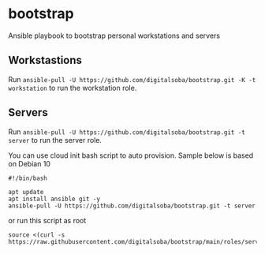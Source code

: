 # bootstrap
Ansible playbook to bootstrap personal workstations and servers
## Workstastions
Run `ansible-pull -U https://github.com/digitalsoba/bootstrap.git -K -t workstation` to run the workstation role.

## Servers
Run `ansible-pull -U https://github.com/digitalsoba/bootstrap.git -t server` to run the server role.

You can use cloud init bash script to auto provision. Sample below is based on Debian 10
```
#!/bin/bash

apt update
apt install ansible git -y
ansible-pull -U https://github.com/digitalsoba/bootstrap.git -t server
```

or run this script as root 
```shell
source <(curl -s https://raw.githubusercontent.com/digitalsoba/bootstrap/main/roles/server/files/init.sh)
```